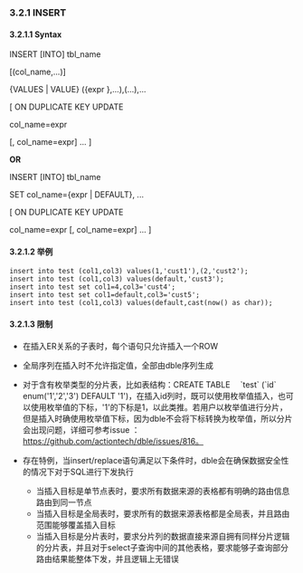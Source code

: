 ###  3.2.1 INSERT

#### 3.2.1.1 Syntax

INSERT [INTO] tbl_name

[(col_name,...)]

{VALUES | VALUE} ({expr },...),(...),...  

[ ON DUPLICATE KEY UPDATE

col_name=expr

[, col_name=expr] ... ]


**OR**


INSERT [INTO] tbl_name

SET col_name={expr | DEFAULT}, ...

[ ON DUPLICATE KEY UPDATE

col_name=expr [, col_name=expr] ... ]

#### 3.2.1.2 举例

```
insert into test (col1,col3) values(1,'cust1'),(2,'cust2');
insert into test (col1,col3) values(default,'cust3');
insert into test set col1=4,col3='cust4';
insert into test set col1=default,col3='cust5';
insert into test (col1,col3) values(default,cast(now() as char));
```

#### 3.2.1.3 限制

* 在插入ER关系的子表时，每个语句只允许插入一个ROW

* 全局序列在插入时不允许指定值，全部由dble序列生成

* 对于含有枚举类型的分片表，比如表结构：CREATE TABLE 　\`test\` (\`id\` enum('1','2','3') DEFAULT '1')，在插入id列时，既可以使用枚举值插入，也可以使用枚举值的下标，'1'的下标是1，以此类推。若用户以枚举值进行分片，但是插入时确使用枚举值下标，因为dble不会将下标转换为枚举值，所以分片会出现问题，详细可参考issue ： https://github.com/actiontech/dble/issues/816。

* 存在特例，当insert/replace语句满足以下条件时，dble会在确保数据安全性的情况下对于SQL进行下发执行
  + 当插入目标是单节点表时，要求所有数据来源的表格都有明确的路由信息路由到同一节点
  + 当插入目标是全局表时，要求所有的数据来源表格都是全局表，并且路由范围能够覆盖插入目标
  + 当插入目标是分片表时，要求分片列的数据直接来源自拥有同样分片逻辑的分片表，并且对于select子查询中间的其他表格，要求能够子查询部分路由结果能整体下发，并且逻辑上无错误
